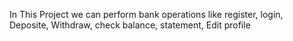 In This Project we can perform bank operations like register, login, Deposite, Withdraw, check balance, statement, Edit profile
